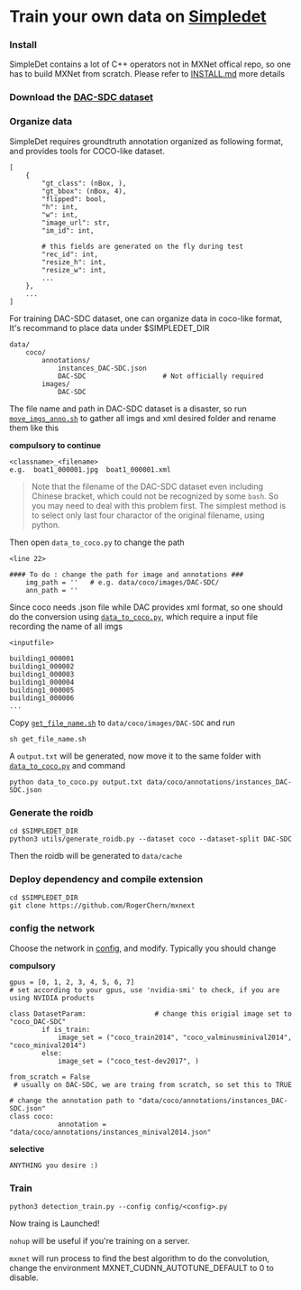 # Train your own data on [Simpledet](https://github.com/TuSimple/simpledet)
### Install
SimpleDet contains a lot of C++ operators not in MXNet offical repo, so one has to build MXNet from scratch. Please refer to [INSTALL.md](https://github.com/TuSimple/simpledet/blob/master/doc/INSTALL.md) more details
### Download the [DAC-SDC dataset](https://pitt.app.box.com/s/756141768nn92cj0dkfbg6dan17c4h4q0)
### Organize data
SimpleDet requires groundtruth annotation organized as following format, and provides tools for COCO-like dataset. 
```
[
    {
        "gt_class": (nBox, ),
        "gt_bbox": (nBox, 4),
        "flipped": bool,
        "h": int,
        "w": int,
        "image_url": str,
        "im_id": int,
        
        # this fields are generated on the fly during test
        "rec_id": int,
        "resize_h": int,
        "resize_w": int,
        ...
    },
    ...
]
```
For training DAC-SDC dataset, one can organize data in coco-like format, It's recommand to place data under $SIMPLEDET_DIR
```
data/
    coco/
        annotations/
            instances_DAC-SDC.json
            DAC-SDC                   # Not officially required
        images/
            DAC-SDC
```
The file name and path in DAC-SDC dataset is a disaster, so run [`move_imgs_anno.sh`](https://github.com/wangyipengw1p/DAC-SDC-2019/tree/master/Simpledet/move_imgs_anno.sh) to gather all imgs and xml desired folder and rename them like this

**compulsory to continue**
```
<classname>_<filename>
e.g.  boat1_000001.jpg  boat1_000001.xml
```
> Note that the filename of the DAC-SDC dataset even including Chinese bracket, which could not be recognized by some `bash`. So you may need to deal with this problem first. The simplest method is to select only last four charactor of the original filename, using python.

Then  open `data_to_coco.py` to change the path
```
<line 22>

#### To do : change the path for image and annotations ###
	img_path = ''	# e.g. data/coco/images/DAC-SDC/
	ann_path = ''
```

Since coco needs .json file while DAC provides xml format, so one should do the conversion using [`data_to_coco.py`](https://github.com/wangyipengw1p/DAC-SDC-2019/blob/master/Simpledet/data_to_coco.py), which require a input file recording the name of all imgs
```
<inputfile>

building1_000001
building1_000002
building1_000003
building1_000004
building1_000005
building1_000006
...
```
Copy [`get_file_name.sh`](https://github.com/wangyipengw1p/DAC-SDC-2019/tree/master/Simpledet/get_file_name.sh) to `data/coco/images/DAC-SDC` and run
```
sh get_file_name.sh
```
A `output.txt` will be generated, now move it to the same folder with [`data_to_coco.py`](https://github.com/wangyipengw1p/DAC-SDC-2019/tree/master/Simpledet/data_to_coco.py) and command 
```
python data_to_coco.py output.txt data/coco/annotations/instances_DAC-SDC.json
```
### Generate the roidb
```
cd $SIMPLEDET_DIR
python3 utils/generate_roidb.py --dataset coco --dataset-split DAC-SDC
```
Then the roidb will be generated to `data/cache`
### Deploy dependency and compile extension
```
cd $SIMPLEDET_DIR
git clone https://github.com/RogerChern/mxnext
```
### config the network
Choose the network in [config](https://github.com/TuSimple/simpledet/tree/master/config), and modify. Typically you should change

**compulsory**
```
gpus = [0, 1, 2, 3, 4, 5, 6, 7]     
# set according to your gpus, use 'nvidia-smi' to check, if you are using NVIDIA products
```
```
class DatasetParam:                 # change this origial image set to "coco_DAC-SDC"
        if is_train:
            image_set = ("coco_train2014", "coco_valminusminival2014", "coco_minival2014")
        else:
            image_set = ("coco_test-dev2017", )
```
```
from_scratch = False              
 # usually on DAC-SDC, we are traing from scratch, so set this to TRUE
```
```
# change the annotation path to "data/coco/annotations/instances_DAC-SDC.json"
class coco:                         
            annotation = "data/coco/annotations/instances_minival2014.json"
```
**selective**
```
ANYTHING you desire :)
```
### Train
```
python3 detection_train.py --config config/<config>.py
```
Now traing is Launched!

`nohup` will be useful if you're training on a server.

`mxnet` will run process to find the best algorithm to do the convolution, change the environment MXNET_CUDNN_AUTOTUNE_DEFAULT to 0 to disable.



